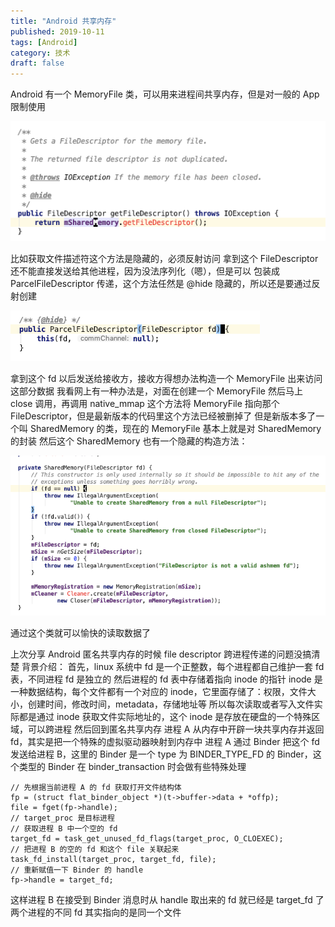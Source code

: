 ```yaml
---
title: "Android 共享内存"
published: 2019-10-11
tags: [Android]
category: 技术
draft: false
---
```


Android 有一个 MemoryFile 类，可以用来进程间共享内存，但是对一般的 App 限制使用

![img.png](img.png)

比如获取文件描述符这个方法是隐藏的，必须反射访问
拿到这个 FileDescriptor 还不能直接发送给其他进程，因为没法序列化（嗯），但是可以
包装成 ParcelFileDescriptor 传递，这个方法任然是 @hide 隐藏的，所以还是要通过反射创建

![img_1.png](img_1.png)

拿到这个 fd 以后发送给接收方，接收方得想办法构造一个 MemoryFile 出来访问这部分数据
我看网上有一种办法是，对面在创建一个 MemoryFile 然后马上 close 调用，再调用 native_mmap 这个方法将 MemoryFile 指向那个 FileDescriptor，但是最新版本的代码里这个方法已经被删掉了
但是新版本多了一个叫 SharedMemory 的类，现在的 MemoryFile 基本上就是对 SharedMemory 的封装
然后这个 SharedMemory 也有一个隐藏的构造方法：

![img_2.png](img_2.png)

通过这个类就可以愉快的读取数据了

上次分享 Android 匿名共享内存的时候 file descriptor 跨进程传递的问题没搞清楚
背景介绍：
首先，linux 系统中 fd 是一个正整数，每个进程都自己维护一套 fd 表，不同进程 fd 是独立的
然后进程的 fd 表中存储着指向 inode 的指针
inode 是一种数据结构，每个文件都有一个对应的 inode，它里面存储了：权限，文件大小，创建时间，修改时间，metadata，存储地址等
所以每次读取或者写入文件实际都是通过 inode 获取文件实际地址的，这个 inode 是存放在硬盘的一个特殊区域，可以跨进程
然后回到匿名共享内存
进程 A 从内存中开辟一块共享内存并返回 fd，其实是把一个特殊的虚拟驱动器映射到内存中
进程 A 通过 Binder 把这个 fd 发送给进程 B，这里的 Binder 是一个 type 为 BINDER_TYPE_FD 的 Binder，这个类型的 Binder 在 binder_transaction 时会做有些特殊处理
````
// 先根据当前进程 A 的 fd 获取打开文件结构体
fp = (struct flat_binder_object *)(t->buffer->data + *offp);
file = fget(fp->handle);
// target_proc 是目标进程
// 获取进程 B 中一个空的 fd
target_fd = task_get_unused_fd_flags(target_proc, O_CLOEXEC);
// 把进程 B 的空的 fd 和这个 file 关联起来
task_fd_install(target_proc, target_fd, file);
// 重新赋值一下 Binder 的 handle
fp->handle = target_fd;
````
这样进程 B 在接受到 Binder 消息时从 handle 取出来的 fd 就已经是 target_fd 了
两个进程的不同 fd 其实指向的是同一个文件
